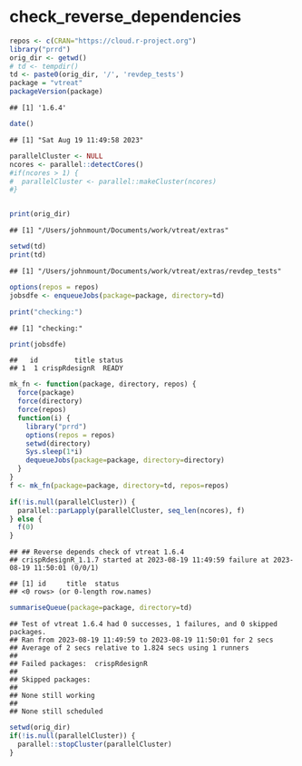 check_reverse_dependencies
================

``` r
repos <- c(CRAN="https://cloud.r-project.org")
library("prrd")
orig_dir <- getwd()
# td <- tempdir()
td <- paste0(orig_dir, '/', 'revdep_tests')
package = "vtreat"
packageVersion(package)
```

    ## [1] '1.6.4'

``` r
date()
```

    ## [1] "Sat Aug 19 11:49:58 2023"

``` r
parallelCluster <- NULL
ncores <- parallel::detectCores()
#if(ncores > 1) {
#  parallelCluster <- parallel::makeCluster(ncores)
#}


print(orig_dir)
```

    ## [1] "/Users/johnmount/Documents/work/vtreat/extras"

``` r
setwd(td)
print(td)
```

    ## [1] "/Users/johnmount/Documents/work/vtreat/extras/revdep_tests"

``` r
options(repos = repos)
jobsdfe <- enqueueJobs(package=package, directory=td)

print("checking:")
```

    ## [1] "checking:"

``` r
print(jobsdfe)
```

    ##   id         title status
    ## 1  1 crispRdesignR  READY

``` r
mk_fn <- function(package, directory, repos) {
  force(package)
  force(directory)
  force(repos)
  function(i) {
    library("prrd")
    options(repos = repos)
    setwd(directory)
    Sys.sleep(1*i)
    dequeueJobs(package=package, directory=directory)
  }
}
f <- mk_fn(package=package, directory=td, repos=repos)

if(!is.null(parallelCluster)) {
  parallel::parLapply(parallelCluster, seq_len(ncores), f)
} else {
  f(0)
}
```

    ## ## Reverse depends check of vtreat 1.6.4 
    ## crispRdesignR_1.1.7 started at 2023-08-19 11:49:59 failure at 2023-08-19 11:50:01 (0/0/1)

    ## [1] id     title  status
    ## <0 rows> (or 0-length row.names)

``` r
summariseQueue(package=package, directory=td)
```

    ## Test of vtreat 1.6.4 had 0 successes, 1 failures, and 0 skipped packages. 
    ## Ran from 2023-08-19 11:49:59 to 2023-08-19 11:50:01 for 2 secs 
    ## Average of 2 secs relative to 1.824 secs using 1 runners
    ## 
    ## Failed packages:  crispRdesignR 
    ## 
    ## Skipped packages:   
    ## 
    ## None still working
    ## 
    ## None still scheduled

``` r
setwd(orig_dir)
if(!is.null(parallelCluster)) {
  parallel::stopCluster(parallelCluster)
}
```
